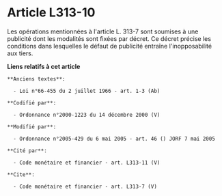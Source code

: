 # Article L313-10

Les opérations mentionnées à l'article L. 313-7 sont soumises à une publicité dont les modalités sont fixées par décret. Ce
décret précise les conditions dans lesquelles le défaut de publicité entraîne l'inopposabilité aux tiers.

**Liens relatifs à cet article**

	**Anciens textes**:

	  - Loi n°66-455 du 2 juillet 1966 - art. 1-3 (Ab)

	**Codifié par**:

	  - Ordonnance n°2000-1223 du 14 décembre 2000 (V)

	**Modifié par**:

	  - Ordonnance n°2005-429 du 6 mai 2005 - art. 46 () JORF 7 mai 2005

	**Cité par**:

	  - Code monétaire et financier - art. L313-11 (V)

	**Cite**:

	  - Code monétaire et financier - art. L313-7 (V)
